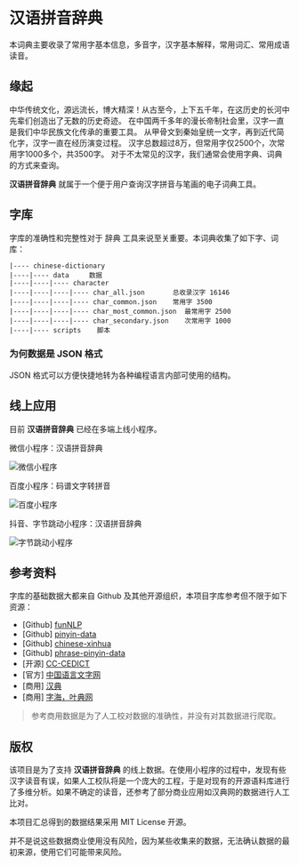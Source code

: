 # 汉语拼音辞典

本词典主要收录了常用字基本信息，多音字，汉字基本解释，常用词汇、常用成语读音。

## 缘起

中华传统文化，源远流长，博大精深！从古至今，上下五千年，在这历史的长河中先辈们创造出了无数的历史奇迹。
在中国两千多年的漫长帝制社会里，汉字一直是我们中华民族文化传承的重要工具。
从甲骨文到秦始皇统一文字，再到近代简化字，汉字一直在经历演变过程。
汉字总数超过8万，但常用字仅2500个，次常用字1000多个，共3500字。
对于不太常见的汉字，我们通常会使用字典、词典的方式来查询。

**汉语拼音辞典** 就属于一个便于用户查询汉字拼音与笔画的电子词典工具。

## 字库

字库的准确性和完整性对于 辞典 工具来说至关重要。本词典收集了如下字、词库：

```text
|---- chinese-dictionary
|----|---- data     数据
|----|----|---- character
|----|----|----|---- char_all.json       总收录汉字 16146
|----|----|----|---- char_common.json    常用字 3500
|----|----|----|---- char_most_common.json  最常用字 2500
|----|----|----|---- char_secondary.json    次常用字 1000
|----|---- scripts    脚本
```

### 为何数据是 JSON 格式

JSON 格式可以方便快捷地转为各种编程语言内部可使用的结构。

## 线上应用

目前 **汉语拼音辞典** 已经在多端上线小程序。

微信小程序：汉语拼音辞典

![微信小程序](https://cdn.mapull.com/char/qrcode/wechat_character.jpg)

百度小程序：码谱文字转拼音

![百度小程序](https://cdn.mapull.com/char/qrcode/baidu_character.png)

抖音、字节跳动小程序：汉语拼音辞典

![字节跳动小程序](https://cdn.mapull.com/char/qrcode/toutiao_character.png)


## 参考资料

字库的基础数据大都来自 Github 及其他开源组织，本项目字库参考但不限于如下资源：

- [Github] [funNLP](https://github.com/fighting41love/funNLP)
- [Github] [pinyin-data](https://github.com/mozillazg/pinyin-data)
- [Github] [chinese-xinhua](https://github.com/pwxcoo/chinese-xinhua)
- [Github] [phrase-pinyin-data](https://github.com/mozillazg/phrase-pinyin-data)
- [开源] [CC-CEDICT](https://www.mdbg.net/chinese/dictionary?page=cc-cedict)
- [官方] [中国语言文字网](http://www.china-language.edu.cn/)
- [商用] [汉典](https://www.zdic.net/)
- [商用] [字海，叶典网](http://zisea.com/)

> 参考商用数据是为了人工校对数据的准确性，并没有对其数据进行爬取。

## 版权

该项目是为了支持 **汉语拼音辞典** 的线上数据。在使用小程序的过程中，发现有些汉字读音有误，如果人工校队将是一个庞大的工程，于是对现有的开源语料库进行了多维分析。如果不确定的读音，还参考了部分商业应用如汉典网的数据进行人工比对。

本项目汇总得到的数据结果采用 MIT License 开源。

并不是说这些数据商业使用没有风险，因为某些收集来的数据，无法确认数据的最初来源，使用它们可能带来风险。